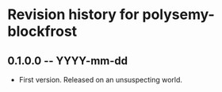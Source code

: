 # Revision history for polysemy-blockfrost

## 0.1.0.0 -- YYYY-mm-dd

* First version. Released on an unsuspecting world.
